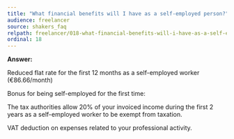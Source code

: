 ```yaml
---
title: "What financial benefits will I have as a self-employed person?"
audience: freelancer
source: shakers_faq
relpath: freelancer/018-what-financial-benefits-will-i-have-as-a-self-employed-person.md
ordinal: 18
---
```


**Answer:**

Reduced flat rate for the first 12 months as a self-employed worker (€86.66/month)

Bonus for being self-employed for the first time:


The tax authorities allow 20% of your invoiced income during the first 2 years as a self-employed worker to be exempt from taxation.

VAT deduction on expenses related to your professional activity.
